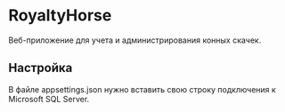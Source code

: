 # RoyaltyHorse
Веб-приложение для учета и администрирования конных скачек.

## Настройка
В файле appsettings.json нужно вставить свою строку подключения к Microsoft SQL Server.
